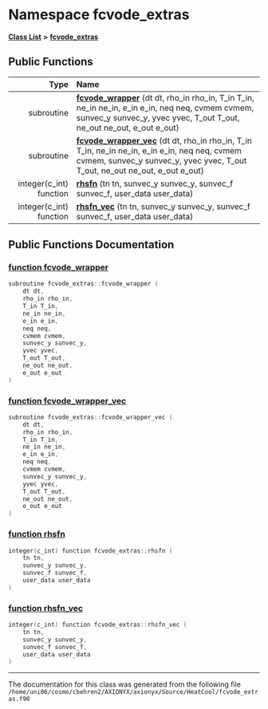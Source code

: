 
# Namespace fcvode\_extras


[**Class List**](annotated.md) **>** [**fcvode\_extras**](namespacefcvode__extras.md)




















## Public Functions

| Type | Name |
| ---: | :--- |
|  subroutine | [**fcvode\_wrapper**](namespacefcvode__extras.md#function-fcvode-wrapper) (dt dt, rho\_in rho\_in, T\_in T\_in, ne\_in ne\_in, e\_in e\_in, neq neq, cvmem cvmem, sunvec\_y sunvec\_y, yvec yvec, T\_out T\_out, ne\_out ne\_out, e\_out e\_out) <br> |
|  subroutine | [**fcvode\_wrapper\_vec**](namespacefcvode__extras.md#function-fcvode-wrapper-vec) (dt dt, rho\_in rho\_in, T\_in T\_in, ne\_in ne\_in, e\_in e\_in, neq neq, cvmem cvmem, sunvec\_y sunvec\_y, yvec yvec, T\_out T\_out, ne\_out ne\_out, e\_out e\_out) <br> |
|  integer(c\_int) function | [**rhsfn**](namespacefcvode__extras.md#function-rhsfn) (tn tn, sunvec\_y sunvec\_y, sunvec\_f sunvec\_f, user\_data user\_data) <br> |
|  integer(c\_int) function | [**rhsfn\_vec**](namespacefcvode__extras.md#function-rhsfn-vec) (tn tn, sunvec\_y sunvec\_y, sunvec\_f sunvec\_f, user\_data user\_data) <br> |








## Public Functions Documentation


### <a href="#function-fcvode-wrapper" id="function-fcvode-wrapper">function fcvode\_wrapper </a>


```cpp
subroutine fcvode_extras::fcvode_wrapper (
    dt dt,
    rho_in rho_in,
    T_in T_in,
    ne_in ne_in,
    e_in e_in,
    neq neq,
    cvmem cvmem,
    sunvec_y sunvec_y,
    yvec yvec,
    T_out T_out,
    ne_out ne_out,
    e_out e_out
) 
```



### <a href="#function-fcvode-wrapper-vec" id="function-fcvode-wrapper-vec">function fcvode\_wrapper\_vec </a>


```cpp
subroutine fcvode_extras::fcvode_wrapper_vec (
    dt dt,
    rho_in rho_in,
    T_in T_in,
    ne_in ne_in,
    e_in e_in,
    neq neq,
    cvmem cvmem,
    sunvec_y sunvec_y,
    yvec yvec,
    T_out T_out,
    ne_out ne_out,
    e_out e_out
) 
```



### <a href="#function-rhsfn" id="function-rhsfn">function rhsfn </a>


```cpp
integer(c_int) function fcvode_extras::rhsfn (
    tn tn,
    sunvec_y sunvec_y,
    sunvec_f sunvec_f,
    user_data user_data
) 
```



### <a href="#function-rhsfn-vec" id="function-rhsfn-vec">function rhsfn\_vec </a>


```cpp
integer(c_int) function fcvode_extras::rhsfn_vec (
    tn tn,
    sunvec_y sunvec_y,
    sunvec_f sunvec_f,
    user_data user_data
) 
```



------------------------------
The documentation for this class was generated from the following file `/home/uni06/cosmo/cbehren2/AXIONYX/axionyx/Source/HeatCool/fcvode_extras.f90`